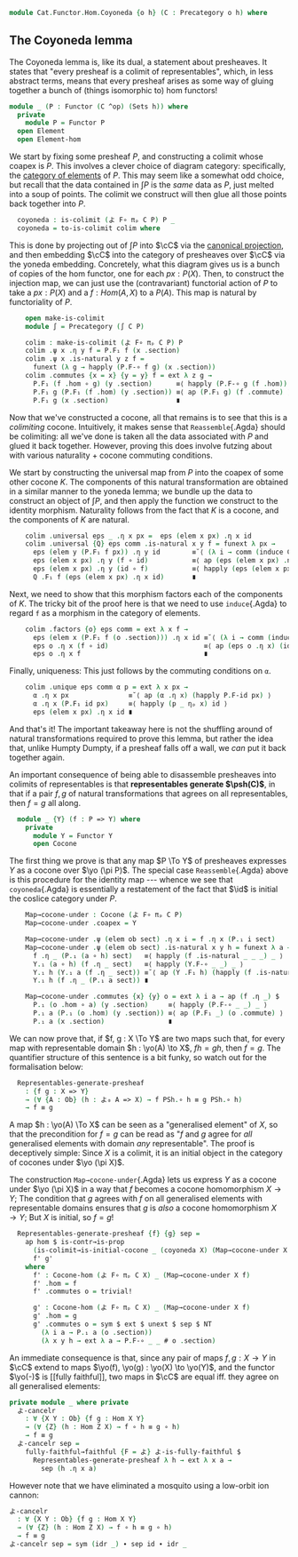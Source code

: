 <!--
```agda
open import Cat.Diagram.Colimit.Cocone
open import Cat.Diagram.Colimit.Base
open import Cat.Functor.Properties
open import Cat.Instances.Elements
open import Cat.Instances.Functor
open import Cat.Instances.Product
open import Cat.Diagram.Initial
open import Cat.Prelude

import Cat.Functor.Hom
import Cat.Reasoning
```
-->

```agda
module Cat.Functor.Hom.Coyoneda {o h} (C : Precategory o h) where
```

<!--
```agda
open import Cat.Reasoning C
open Cat.Functor.Hom C

open Functor
open _=>_
```
-->

## The Coyoneda lemma

The Coyoneda lemma is, like its dual, a statement about presheaves.  It
states that "every presheaf is a colimit of representables", which, in
less abstract terms, means that every presheaf arises as some way of
gluing together a bunch of (things isomorphic to) hom functors!

```agda
module _ (P : Functor (C ^op) (Sets h)) where
  private
    module P = Functor P
  open Element
  open Element-hom
```

We start by fixing some presheaf $P$, and constructing a colimit
whose coapex is $P$. This involves a clever choice of diagram category:
specifically, the [category of elements] of $P$. This may seem like a
somewhat odd choice, but recall that the data contained in $\int P$ is
the _same_ data as $P$, just melted into a soup of points.  The colimit
we construct will then glue all those points back together into $P$.

[category of elements]: Cat.Instances.Elements.html

```agda
  coyoneda : is-colimit (よ F∘ πₚ C P) P _
  coyoneda = to-is-colimit colim where
```

This is done by projecting out of $\int P$ into $\cC$ via the
[canonical projection], and then embedding $\cC$ into the category of
presheaves over $\cC$ via the yoneda embedding. Concretely, what this
diagram gives us is a bunch of copies of the hom functor, one for each
$px : P(X)$. Then, to construct the injection map, we can just use the
(contravariant) functorial action of $P$ to take a $px : P(X)$ and a $f
: Hom(A, X)$ to a $P(A)$. This map is natural by functoriality of $P$.

[canonical projection]: Cat.Instances.Elements.html#projection

```agda
    open make-is-colimit
    module ∫ = Precategory (∫ C P)

    colim : make-is-colimit (よ F∘ πₚ C P) P
    colim .ψ x .η y f = P.F₁ f (x .section)
    colim .ψ x .is-natural y z f =
      funext (λ g → happly (P.F-∘ f g) (x .section))
    colim .commutes {x = x} {y = y} f = ext λ z g →
      P.F₁ (f .hom ∘ g) (y .section)      ≡⟨ happly (P.F-∘ g (f .hom)) (y .section) ⟩
      P.F₁ g (P.F₁ (f .hom) (y .section)) ≡⟨ ap (P.F₁ g) (f .commute) ⟩
      P.F₁ g (x .section)                 ∎
```

Now that we've constructed a cocone, all that remains is to see that
this is a _colimiting_ cocone. Intuitively, it makes sense that
`Reassemble`{.Agda} should be colimiting: all we've done is taken all
the data associated with $P$ and glued it back together.  However,
proving this does involve futzing about with various naturality + cocone
commuting conditions.

We start by constructing the universal map from $P$ into the coapex of
some other cocone $K$. The components of this natural transformation are
obtained in a similar manner to the yoneda lemma; we bundle up the data
to construct an object of $\int P$, and then apply the function we
construct to the identity morphism. Naturality follows from the fact
that $K$ is a cocone, and the components of $K$ are natural.

```agda
    colim .universal eps _ .η x px =  eps (elem x px) .η x id
    colim .universal {Q} eps comm .is-natural x y f = funext λ px →
      eps (elem y (P.F₁ f px)) .η y id        ≡˘⟨ (λ i → comm (induce C P f px) i .η y id) ⟩
      eps (elem x px) .η y (f ∘ id)           ≡⟨ ap (eps (elem x px) .η y) id-comm ⟩
      eps (elem x px) .η y (id ∘ f)           ≡⟨ happly (eps (elem x px) .is-natural x y f) id ⟩
      Q .F₁ f (eps (elem x px) .η x id)       ∎
```

Next, we need to show that this morphism factors each of the components
of $K$. The tricky bit of the proof here is that we need to use
`induce`{.Agda} to regard `f` as a morphism in the category of elements.

```agda
    colim .factors {o} eps comm = ext λ x f →
      eps (elem x (P.F₁ f (o .section))) .η x id ≡˘⟨ (λ i → comm (induce C P f (o .section)) i .η x id) ⟩
      eps o .η x (f ∘ id)                        ≡⟨ ap (eps o .η x) (idr f) ⟩
      eps o .η x f                               ∎
```

Finally, uniqueness: This just follows by the commuting conditions on
`α`.

```agda
    colim .unique eps comm α p = ext λ x px →
      α .η x px               ≡˘⟨ ap (α .η x) (happly P.F-id px) ⟩
      α .η x (P.F₁ id px)     ≡⟨ happly (p _ ηₚ x) id ⟩
      eps (elem x px) .η x id ∎
```

And that's it! The important takeaway here is not the shuffling around
of natural transformations required to prove this lemma, but rather the
idea that, unlike Humpty Dumpty, if a presheaf falls off a wall, we
_can_ put it back together again.

An important consequence of being able to disassemble presheaves into
colimits of representables is that **representables generate
$\psh(C)$**, in that if a pair $f, g$ of natural transformations that
agrees on all representables, then $f = g$ all along.

```agda
  module _ {Y} (f : P => Y) where
    private
      module Y = Functor Y
      open Cocone
```

The first thing we prove is that any map $P \To Y$ of presheaves
expresses $Y$ as a cocone over $\yo (\pi P)$. The special case
`Reassemble`{.Agda} above is this procedure for the identity map ---
whence we see that `coyoneda`{.Agda} is essentially a restatement of the
fact that $\id$ is initial the coslice category under $P$.

```agda
    Map→cocone-under : Cocone (よ F∘ πₚ C P)
    Map→cocone-under .coapex = Y

    Map→cocone-under .ψ (elem ob sect) .η x i = f .η x (P.₁ i sect)
    Map→cocone-under .ψ (elem ob sect) .is-natural x y h = funext λ a →
      f .η _ (P.₁ (a ∘ h) sect)   ≡⟨ happly (f .is-natural _ _ _) _ ⟩
      Y.₁ (a ∘ h) (f .η _ sect)   ≡⟨ happly (Y.F-∘ _ _) _ ⟩
      Y.₁ h (Y.₁ a (f .η _ sect)) ≡˘⟨ ap (Y .F₁ h) (happly (f .is-natural _ _ _) _) ⟩
      Y.₁ h (f .η _ (P.₁ a sect)) ∎

    Map→cocone-under .commutes {x} {y} o = ext λ i a → ap (f .η _) $
      P.₁ (o .hom ∘ a) (y .section)     ≡⟨ happly (P.F-∘ _ _) _ ⟩
      P.₁ a (P.₁ (o .hom) (y .section)) ≡⟨ ap (P.F₁ _) (o .commute) ⟩
      P.₁ a (x .section)                ∎
```

<!--
```agda
module _ {X Y : Functor (C ^op) (Sets h)} where
  private
    module PSh = Cat.Reasoning (Cat[ C ^op , Sets h ])
    module P = Functor X
    module Y = Functor Y
    open Cocone-hom
    open Element
    open Initial
    open Cocone
```
-->

We can now prove that, if $f, g : X \To Y$ are two maps such that, for
every map with representable domain $h : \yo(A) \to X$, $fh = gh$, then
$f = g$. The quantifier structure of this sentence is a bit funky, so
watch out for the formalisation below:

```agda
  Representables-generate-presheaf
    : {f g : X => Y}
    → (∀ {A : Ob} (h : よ₀ A => X) → f PSh.∘ h ≡ g PSh.∘ h)
    → f ≡ g
```

A map $h : \yo(A) \To X$ can be seen as a "generalised element" of $X$,
so that the precondition for $f = g$ can be read as "$f$ and $g$ agree
for _all_ generalised elements with domain _any_ representable". The
proof is deceptively simple: Since $X$ is a colimit, it is an initial
object in the category of cocones under $\yo (\pi X)$.

The construction `Map→cocone-under`{.Agda} lets us express $Y$ as a
cocone under $\yo (\pi X)$ in a way that $f$ becomes a cocone
homomorphism $X \to Y$; The condition that $g$ agrees with $f$ on all
generalised elements with representable domains ensures that $g$ is
_also_ a cocone homomorphism $X \to Y$; But $X$ is initial, so $f = g$!

```agda
  Representables-generate-presheaf {f} {g} sep =
    ap hom $ is-contr→is-prop
      (is-colimit→is-initial-cocone _ (coyoneda X) (Map→cocone-under X f))
      f' g'
    where
      f' : Cocone-hom (よ F∘ πₚ C X) _ (Map→cocone-under X f)
      f' .hom = f
      f' .commutes o = trivial!

      g' : Cocone-hom (よ F∘ πₚ C X) _ (Map→cocone-under X f)
      g' .hom = g
      g' .commutes o = sym $ ext $ unext $ sep $ NT
        (λ i a → P.₁ a (o .section))
        (λ x y h → ext λ a → P.F-∘ _ _ # o .section)
```

An immediate consequence is that, since any pair of maps $f, g : X \to
Y$ in $\cC$ extend to maps $\yo(f), \yo(g) : \yo(X) \to \yo(Y)$, and the
functor $\yo(-)$ is [[fully faithful]], two maps in $\cC$ are equal iff.
they agree on all generalised elements:

```agda
private module _ where private
  よ-cancelr
    : ∀ {X Y : Ob} {f g : Hom X Y}
    → (∀ {Z} (h : Hom Z X) → f ∘ h ≡ g ∘ h)
    → f ≡ g
  よ-cancelr sep =
    fully-faithful→faithful {F = よ} よ-is-fully-faithful $
      Representables-generate-presheaf λ h → ext λ x a →
        sep (h .η x a)
```

However note that we have eliminated a mosquito using a low-orbit ion
cannon:

```agda
よ-cancelr
  : ∀ {X Y : Ob} {f g : Hom X Y}
  → (∀ {Z} (h : Hom Z X) → f ∘ h ≡ g ∘ h)
  → f ≡ g
よ-cancelr sep = sym (idr _) ∙ sep id ∙ idr _
```
